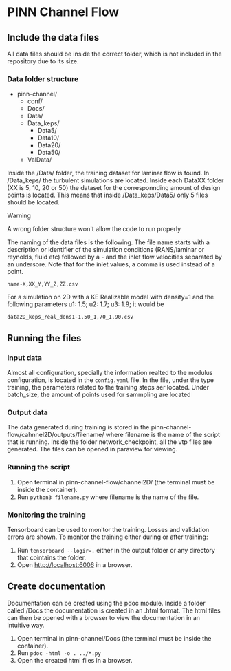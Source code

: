 # PINN Channel Flow


## Include the data files


All data files should be inside the correct folder, which is not included in the repository due to its size.

### Data folder structure
- pinn-channel/
    - conf/
    - Docs/
    - Data/
    - Data_keps/
        - Data5/
        - Data10/
        - Data20/
        - Data50/
    - ValData/

Inside the /Data/ folder, the training dataset for laminar flow is found. In /Data_keps/ the turbulent simulations are located. Inside each DataXX folder (XX is 5, 10, 20 or 50) the dataset for the corresponnding amount of design points is located. This means that inside /Data_keps/Data5/ only 5 files should be located.

> [!WARNING]
> A wrong folder structure won't allow the code to run properly

The naming of the data files is the following. The file name starts with a description or identifier of the simulation conditions (RANS/laminar or reynolds, fluid etc) followed by a - and the inlet flow velocities separated by an undersore. Note that for the inlet values, a comma is used instead of a point.

`name-X,XX_Y,YY_Z,ZZ.csv`

For a simulation on 2D with a KE Realizable model with density=1 and the following parameters u1: 1.5; u2: 1.7; u3: 1.9; it would be

`data2D_keps_real_dens1-1,50_1,70_1,90.csv`



## Running the files

### Input data

Almost all configuration, specially the information realted to the modulus configuration, is located in the `config.yaml` file. In the file, under the type training, the parameters related to the training steps aer located. Under batch_size, the amount of points used for sammpling are located

### Output data

The data generated during training is stored in the pinn-channel-flow/cahnnel2D/outputs/filename/ where filename is the name of the script that is running. Inside the folder network_checkpoint, all the vtp files are generated. The files can be opened in paraview for viewing.

### Running the script

1. Open terminal in pinn-channel-flow/channel2D/ (the terminal must be inside the container).
2. Run `python3 filename.py` where filename is the name of the file.

### Monitoring the training

Tensorboard can be used to monitor the training. Losses and validation errors are shown. To monitor the training either during or after training:
1. Run `tensorboard --logir=.` either in the output folder or any directory that cointains the folder. 
2. Open [http://localhost:6006](http://localhost:6006) in a browser.

## Create documentation

Documentation can be created using the pdoc module. Inside a folder called /Docs the documentation is created in an .html format. The html files can then be opened with a browser to view the documentation in an intuitive way.

1. Open terminal in pinn-channel/Docs (the terminal must be inside the container).
2. Run `pdoc -html -o . ../*.py`
3. Open the created html files in a browser.


